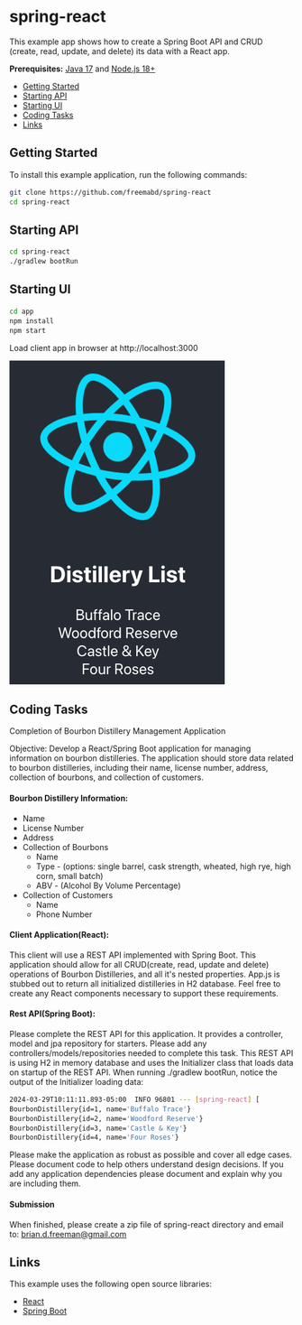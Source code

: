 # spring-react

This example app shows how to create a Spring Boot API and CRUD (create, read, update, and delete) its data with a React app.

**Prerequisites:** [Java 17](https://www.jenv.be/) and [Node.js 18+](https://nodejs.org/)

* [Getting Started](#getting-started)
* [Starting API](#starting-api)
* [Starting UI](#starting-ui)
* [Coding Tasks](#coding-tasks)
* [Links](#links)

## Getting Started

To install this example application, run the following commands:

```bash
git clone https://github.com/freemabd/spring-react
cd spring-react
```

## Starting API
```bash
cd spring-react
./gradlew bootRun
```

## Starting UI
```bash
cd app
npm install
npm start
```
Load client app in browser at http://localhost:3000

![Bourbon Distillery Application](bourbon-distillery-app.png)

## Coding Tasks

Completion of Bourbon Distillery Management Application

Objective:
Develop a React/Spring Boot application for managing information on bourbon distilleries. The application should store data related to bourbon 
distilleries, including their name, license number, address, collection of bourbons, and collection of customers. 

#### Bourbon Distillery Information: 
- Name
- License Number
- Address
- Collection of Bourbons
  - Name
  - Type - (options: single barrel, cask strength, wheated, high rye, high corn, small batch)
  - ABV - (Alcohol By Volume Percentage)
- Collection of Customers
  - Name
  - Phone Number

#### Client Application(React):
This client will use a REST API implemented with Spring Boot. This application should allow for all CRUD(create, read, update and delete) 
operations of Bourbon Distilleries, and all it's nested properties. App.js is stubbed out to return all initialized distilleries in H2 database.
Feel free to create any React components necessary to support these requirements. 

#### Rest API(Spring Boot):
Please complete the REST API for this application. It provides a controller, model and jpa repository for starters. Please
add any controllers/models/repositories needed to complete this task. This REST API is using H2 in memory database and uses 
the Initializer class that loads data on startup of the REST API. When running ./gradlew bootRun, notice the output of the Initializer
loading data:
```bash
2024-03-29T10:11:11.893-05:00  INFO 96801 --- [spring-react] [           main] v.o.springreact.SpringReactApplication   : Started SpringReactApplication in 1.639 seconds (process running for 1.813)
BourbonDistillery{id=1, name='Buffalo Trace'}
BourbonDistillery{id=2, name='Woodford Reserve'}
BourbonDistillery{id=3, name='Castle & Key'}
BourbonDistillery{id=4, name='Four Roses'}
```

Please make the application as robust as possible and cover all edge cases. Please document code to help others understand design decisions.
If you add any application dependencies please document and explain why you are including them.

#### Submission
When finished, please create a zip file of spring-react directory and email to: brian.d.freeman@gmail.com

## Links

This example uses the following open source libraries:

* [React](https://reactjs.org/)
* [Spring Boot](https://spring.io/projects/spring-boot)
